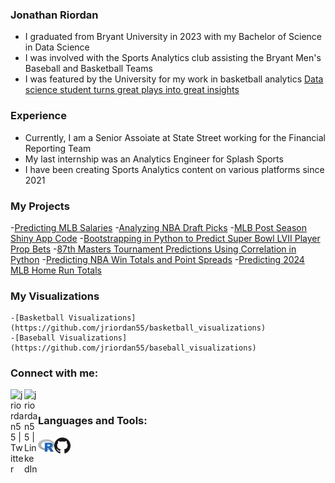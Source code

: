 ### Jonathan Riordan

  - I graduated from Bryant University in 2023 with my Bachelor of Science in Data Science
  - I was involved with the Sports Analytics club assisting the Bryant Men's Baseball and Basketball Teams
  - I was featured by the University for my work in basketball analytics [Data science student turns great plays into great insights](https://news.bryant.edu/data-science-student-turns-great-plays-great-insights)

### Experience

  - Currently, I am a Senior Assoiate at State Street working for the Financial Reporting Team
  - My last internship was an Analytics Engineer for Splash Sports
  - I have been creating Sports Analytics content on various platforms since 2021

### My Projects

  -[Predicting MLB Salaries](https://medium.com/@jriordan1/predicting-mlb-contracts-e2d1e54e86c9)
  -[Analyzing NBA Draft Picks](https://medium.com/@jriordan1/analyzing-nba-draft-picks-1581b2b0e9c7)
  -[MLB Post Season Shiny App Code](https://github.com/jriordan55/mlb_postseason_shiny/blob/main/app.R)
  -[Bootstrapping in Python to Predict Super Bowl LVII Player Prop Bets](https://medium.com/@jriordan1/bootstrapping-in-python-to-predict-super-bowl-lvii-player-prop-bets-169e92bbfa50)
  -[87th Masters Tournament Predictions Using Correlation in Python](https://medium.com/@jriordan1/87th-masters-tournament-predictions-using-correlation-in-python-1604d0ee75ff)
  -[Predicting NBA Win Totals and Point Spreads](https://medium.com/@jriordan1/predicting-2023-24-nba-win-totals-a515b6f845ccx)
  -[Predicting 2024 MLB Home Run Totals](https://medium.com/@jriordan1/predicting-2024-mlb-home-run-totals-89c8f95cad76)

### My Visualizations

    -[Basketball Visualizations](https://github.com/jriordan55/basketball_visualizations)
    -[Baseball Visualizations](https://github.com/jriordan55/baseball_visualizations)


### Connect with me:

[<img align="left" alt="jriordan55 | Twitter" width="22px" src="https://cdn.jsdelivr.net/npm/simple-icons@v3/icons/twitter.svg" />][twitter]
[<img align="left" alt="jriordan55 | LinkedIn" width="22px" src="https://cdn.jsdelivr.net/npm/simple-icons@v3/icons/linkedin.svg" />][linkedin]

 <br />

### Languages and Tools:

<img align="left" alt="R" width="26px" src="https://raw.githubusercontent.com/github/explore/80688e429a7d4ef2fca1e82350fe8e3517d3494d/topics/r/r.png" />
<img align="left" alt="GitHub" width="26px" src="https://raw.githubusercontent.com/github/explore/78df643247d429f6cc873026c0622819ad797942/topics/github/github.png" />

<br />
<br />

[twitter]: https://twitter.com/riordan5j
[linkedin]: https://www.linkedin.com/in/jonathan-riordan-14a49a198/ 
  
